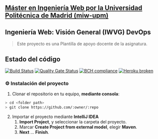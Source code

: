 ## [Máster en Ingeniería Web por la Universidad Politécnica de Madrid (miw-upm)](http://miw.etsisi.upm.es)
## Ingeniería Web: Visión General (IWVG) DevOps
> Este proyecto es una Plantilla de apoyo docente de la asignatura.
>
## Estado del código
[![Build Status](https://travis-ci.com/tronxi/iwvg-devops-sergio-garcia.svg?branch=master)](https://travis-ci.com/tronxi/iwvg-devops-sergio-garcia)
[![Quality Gate Status](https://sonarcloud.io/api/project_badges/measure?project=es.upm.miw%3Aiwvg-devops-sergio-garcia&metric=alert_status)](https://sonarcloud.io/dashboard?id=es.upm.miw%3Aiwvg-devops-sergio-garcia)
[![BCH compliance](https://bettercodehub.com/edge/badge/tronxi/iwvg-devops-sergio-garcia?branch=develop)](https://bettercodehub.com/)
[![Heroku broken](https://iwvg-devops-sergio-garcia.herokuapp.com/system/version-badge)](https://iwvg-devops-sergio-garcia.herokuapp.com/swagger-ui.html)
### :gear: Instalación del proyecto
1. Clonar el repositorio en tu equipo, **mediante consola**:
```sh
> cd <folder path>
> git clone https://github.com/:owner/:repo
```
2. Importar el proyecto mediante **IntelliJ IDEA**
   1. **Import Project**, y seleccionar la carpeta del proyecto.
   1. Marcar **Create Project from external model**, elegir **Maven**.
   1. **Next** … **Finish**.
